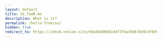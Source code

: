 ```yaml
---
layout: default
title: SX.TomR.me
description: What is it?
permalink: /hello-from/sx/
hidden: true
redirect_to: https://imtom.notion.site/b9a60406861d4f3fba39d678d9c8f699
---
```

